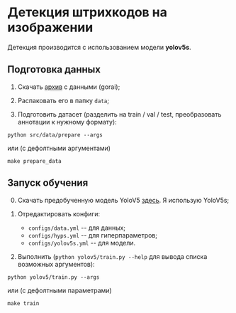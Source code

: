 # Детекция штрихкодов на изображении

Детекция производится с использованием модели **yolov5s**.

## Подготовка данных

1. Скачать [архив](https://disk.yandex.ru/d/nk-h0vv20EZvzg) с данными (gorai);


2. Распаковать его в папку `data`;


3. Подготовить датасет (разделить на train / val / test, преобразовать аннотации к нужному формату):

```shell
python src/data/prepare --args
```
или (с дефолтными аргументами)
```commandline
make prepare_data
```

## Запуск обучения

0. Скачать предобученную модель YoloV5 [здесь](https://github.com/ultralytics/yolov5/releases/tag/v6.1). Я использую YoloV5s;


1. Отредактировать конфиги:
   - `configs/data.yml` -- для данных;
   - `configs/hyps.yml` -- для гиперпараметров;
   - `configs/yolov5s.yml` -- для модели.


2. Выполнить (`python yolov5/train.py --help` для вывода списка возможных аргументов):

```commandline
python yolov5/train.py --args
```

или (с дефолтными параметрами)

```commandline
make train
```

